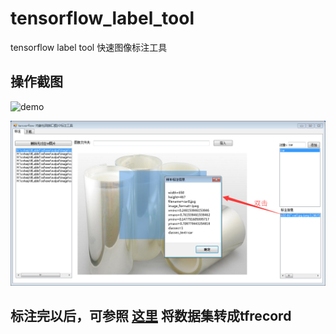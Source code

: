 # tensorflow_label_tool
tensorflow label tool 快速图像标注工具
## 操作截图
![demo](https://github.com/sanfooh/tensorflow_label_tool/blob/master/demo.gif)


![demo](https://github.com/sanfooh/tensorflow_label_tool/blob/master/demo2.png)

## 标注完以后，可参照 [这里](https://github.com/sanfooh/tensorflow_object_detection_api_demo) 将数据集转成tfrecord